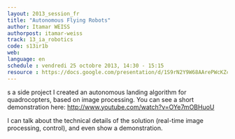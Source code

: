 ```yaml
---
layout: 2013_session_fr
title: "Autonomous Flying Robots"
author: Itamar WEISS
authorpost: itamar-weiss
track: 13_ia_robotics
code: s13ir1b
web: 
language: en
schedule : vendredi 25 octobre 2013, 14:30 - 15:15
resource : https://docs.google.com/presentation/d/1S9rN2Y9W68AArePWcKZcI-zS1EaO9Oo76_86knTQEaI/edit?usp=sharing
---
```


s a side project I created an autonomous landing algorithm for quadrocopters, based on image processing. You can see a short demonstration here:
http://www.youtube.com/watch?v=OYe7mOBHuoU

I can talk about the technical details of the solution (real-time image processing, control), and even show a demonstration.
